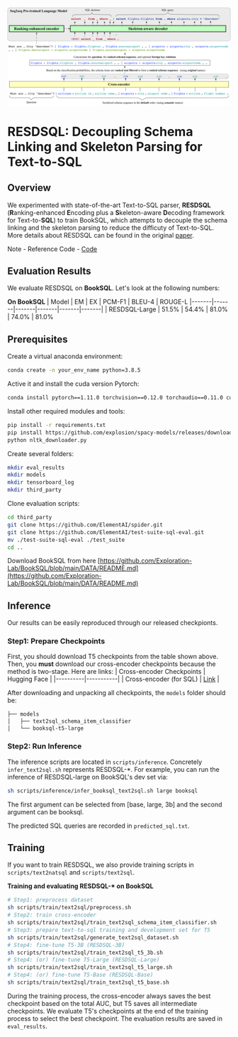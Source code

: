 <p align="center">
    <br>
    <img src="resdsql.png" width="700"/>
    <br>
<p>

# RESDSQL: Decoupling Schema Linking and Skeleton Parsing for Text-to-SQL


## Overview
We experimented with state-of-the-art Text-to-SQL parser, **RESDSQL** (**R**anking-enhanced **E**ncoding plus a **S**keleton-aware **D**ecoding framework for Text-to-**SQL**) to train BookSQL, which attempts to decouple the schema linking and the skeleton parsing to reduce the difficuty of Text-to-SQL. More details about RESDSQL can be found in the original [paper](https://arxiv.org/abs/2302.05965).

Note - Reference Code - [Code](https://github.com/RUCKBReasoning/RESDSQL)

## Evaluation Results
We evaluate RESDSQL on **BookSQL**. Let's look at the following numbers:


**On BookSQL**
| Model | EM | EX | PCM-F1 | BLEU-4 | ROUGE-L 
|-------|-------|-------|-------|-------|-------|
| RESDSQL-Large | 51.5% | 54.4% | 81.0% | 74.0% | 81.0%

## Prerequisites
Create a virtual anaconda environment:
```sh
conda create -n your_env_name python=3.8.5
```
Active it and install the cuda version Pytorch:
```sh
conda install pytorch==1.11.0 torchvision==0.12.0 torchaudio==0.11.0 cudatoolkit=11.3 -c pytorch
```
Install other required modules and tools:
```sh
pip install -r requirements.txt
pip install https://github.com/explosion/spacy-models/releases/download/en_core_web_sm-2.2.0/en_core_web_sm-2.2.0.tar.gz
python nltk_downloader.py
```
Create several folders:
```sh
mkdir eval_results
mkdir models
mkdir tensorboard_log
mkdir third_party
```
Clone evaluation scripts:
```sh
cd third_party
git clone https://github.com/ElementAI/spider.git
git clone https://github.com/ElementAI/test-suite-sql-eval.git
mv ./test-suite-sql-eval ./test_suite
cd ..
```

Download BookSQL from here [https://github.com/Exploration-Lab/BookSQL/blob/main/DATA/README.md](https://github.com/Exploration-Lab/BookSQL/blob/main/DATA/README.md)

## Inference
Our results can be easily reproduced through our released checkpionts.

### Step1: Prepare Checkpoints
First, you should download T5 checkpoints from the table shown above. Then, you **must** download our cross-encoder checkpoints because the method is two-stage. Here are links: 
| Cross-encoder Checkpoints | Hugging Face |
|----------|-----------|
| Cross-encoder (for SQL) | [Link](https://github.com/Exploration-Lab/BookSQL/blob/main/DATA/README.md) |

After downloading and unpacking all checkpoints, the `models` folder should be:
```
├── models
│   ├── text2sql_schema_item_classifier
│   └── booksql-t5-large
```

### Step2: Run Inference
The inference scripts are located in `scripts/inference`. Concretely `infer_text2sql.sh` represents RESDSQL-\*. For example, you can run the inference of RESDSQL-large on BookSQL's dev set via:
```sh
sh scripts/inference/infer_booksql_text2sql.sh large booksql
```
The first argument can be selected from [base, large, 3b] and the second argument can be booksql.

The predicted SQL queries are recorded in `predicted_sql.txt`.

## Training
If you want to train RESDSQL, we also provide training scripts in `scripts/text2natsql` and `scripts/text2sql`.

**Training and evaluating RESDSQL-\* on BookSQL**
```sh
# Step1: preprocess dataset
sh scripts/train/text2sql/preprocess.sh
# Step2: train cross-encoder
sh scripts/train/text2sql/train_text2sql_schema_item_classifier.sh
# Step3: prepare text-to-sql training and development set for T5
sh scripts/train/text2sql/generate_text2sql_dataset.sh
# Step4: fine-tune T5-3B (RESDSQL-3B)
sh scripts/train/text2sql/train_text2sql_t5_3b.sh
# Step4: (or) fine-tune T5-Large (RESDSQL-Large)
sh scripts/train/text2sql/train_text2sql_t5_large.sh
# Step4: (or) fine-tune T5-Base (RESDSQL-Base)
sh scripts/train/text2sql/train_text2sql_t5_base.sh
```

During the training process, the cross-encoder always saves the best checkpoint based on the total AUC, but T5 saves all intermediate checkpoints. We evaluate T5's checkpoints at the end of the training process to select the best checkpoint. The evaluation results are saved in `eval_results`.
